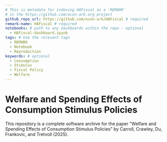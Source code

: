 ```yaml
---
# This is metadata for indexing HAFiscal as a 'REMARK'
# in the https://github.com/econ-ark.org project
github_repo_url: https://github.com/econ-ark/HAFiscal # required
remark-name: HAFiscal # required
notebooks: # path to any dashboards within the repo - optional
  - HAFiscal-dashboard.ipynb
tags: # Use the relevant tags
  - REMARK
  - Notebook
  - Reproduction
keywords: # optional
  - Consumption
  - Stimulus
  - Fiscal Policy
  - Welfare
---
```

# Welfare and Spending Effects of Consumption Stimulus Policies

This repository is a complete software archive for the paper "Welfare and Spending Effects of Consumption Stimulus Policies" by Carroll, Crawley, Du, Frankovic, and Tretvoll (2025). 

